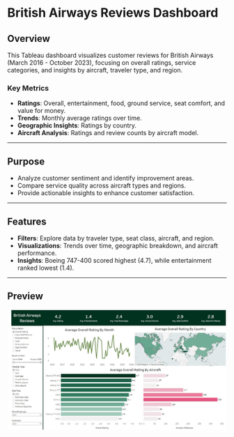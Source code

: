 # British Airways Reviews Dashboard

## Overview  
This Tableau dashboard visualizes customer reviews for British Airways (March 2016 - October 2023), focusing on overall ratings, service categories, and insights by aircraft, traveler type, and region.  

### Key Metrics  
- **Ratings**: Overall, entertainment, food, ground service, seat comfort, and value for money.  
- **Trends**: Monthly average ratings over time.  
- **Geographic Insights**: Ratings by country.  
- **Aircraft Analysis**: Ratings and review counts by aircraft model.  

---

## Purpose  
- Analyze customer sentiment and identify improvement areas.  
- Compare service quality across aircraft types and regions.  
- Provide actionable insights to enhance customer satisfaction.  

---

## Features  
- **Filters**: Explore data by traveler type, seat class, aircraft, and region.  
- **Visualizations**: Trends over time, geographic breakdown, and aircraft performance.  
- **Insights**: Boeing 747-400 scored highest (4.7), while entertainment ranked lowest (1.4).  

---
## Preview  
<img src="British Airlines Reviews.jpg" alt="Ride Patterns Dashboard" width="600">
